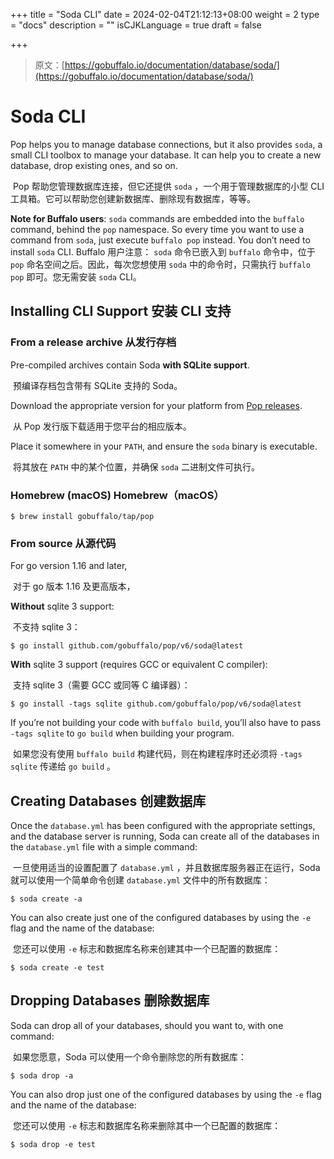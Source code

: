 +++
title = "Soda CLI"
date = 2024-02-04T21:12:13+08:00
weight = 2
type = "docs"
description = ""
isCJKLanguage = true
draft = false

+++

> 原文：[https://gobuffalo.io/documentation/database/soda/](https://gobuffalo.io/documentation/database/soda/)

# Soda CLI

Pop helps you to manage database connections, but it also provides `soda`, a small CLI toolbox to manage your database. It can help you to create a new database, drop existing ones, and so on.

​	Pop 帮助您管理数据库连接，但它还提供 `soda` ，一个用于管理数据库的小型 CLI 工具箱。它可以帮助您创建新数据库、删除现有数据库，等等。

**Note for Buffalo users**: `soda` commands are embedded into the `buffalo` command, behind the `pop` namespace. So every time you want to use a command from `soda`, just execute `buffalo pop` instead. You don’t need to install `soda` CLI.
Buffalo 用户注意： `soda` 命令已嵌入到 `buffalo` 命令中，位于 `pop` 命名空间之后。因此，每次您想使用 `soda` 中的命令时，只需执行 `buffalo pop` 即可。您无需安装 `soda` CLI。

## Installing CLI Support 安装 CLI 支持 

### From a release archive 从发行存档 

Pre-compiled archives contain Soda **with SQLite support**.

​	预编译存档包含带有 SQLite 支持的 Soda。

Download the appropriate version for your platform from [Pop releases](https://github.com/gobuffalo/pop/releases).

​	从 Pop 发行版下载适用于您平台的相应版本。

Place it somewhere in your `PATH`, and ensure the `soda` binary is executable.

​	将其放在 `PATH` 中的某个位置，并确保 `soda` 二进制文件可执行。

### Homebrew (macOS) Homebrew（macOS）

```console
$ brew install gobuffalo/tap/pop
```

### From source 从源代码 

For go version 1.16 and later,

​	对于 go 版本 1.16 及更高版本，

**Without** sqlite 3 support:

​	不支持 sqlite 3：

```console
$ go install github.com/gobuffalo/pop/v6/soda@latest
```

**With** sqlite 3 support (requires GCC or equivalent C compiler):

​	支持 sqlite 3（需要 GCC 或同等 C 编译器）：

```console
$ go install -tags sqlite github.com/gobuffalo/pop/v6/soda@latest
```

If you’re not building your code with `buffalo build`, you’ll also have to pass `-tags sqlite` to `go build` when building your program.

​	如果您没有使用 `buffalo build` 构建代码，则在构建程序时还必须将 `-tags sqlite` 传递给 `go build` 。

## Creating Databases 创建数据库 

Once the `database.yml` has been configured with the appropriate settings, and the database server is running, Soda can create all of the databases in the `database.yml` file with a simple command:

​	一旦使用适当的设置配置了 `database.yml` ，并且数据库服务器正在运行，Soda 就可以使用一个简单命令创建 `database.yml` 文件中的所有数据库：

```console
$ soda create -a
```

You can also create just one of the configured databases by using the `-e` flag and the name of the database:

​	您还可以使用 `-e` 标志和数据库名称来创建其中一个已配置的数据库：

```console
$ soda create -e test
```

## Dropping Databases 删除数据库 

Soda can drop all of your databases, should you want to, with one command:

​	如果您愿意，Soda 可以使用一个命令删除您的所有数据库：

```console
$ soda drop -a
```

You can also drop just one of the configured databases by using the `-e` flag and the name of the database:

​	您还可以使用 `-e` 标志和数据库名称来删除其中一个已配置的数据库：

```console
$ soda drop -e test
```